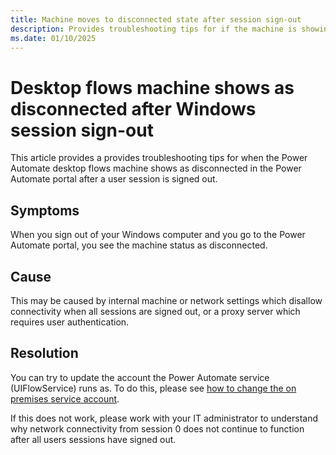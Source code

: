 ```yaml
---
title: Machine moves to disconnected state after session sign-out
description: Provides troubleshooting tips for if the machine is showing disconnected in the portal after a user session is signed out
ms.date: 01/10/2025
---
```

# Desktop flows machine shows as disconnected after Windows session sign-out

This article provides a provides troubleshooting tips for when the Power Automate desktop flows machine shows as disconnected in the Power Automate portal after a user session is signed out.

## Symptoms

When you sign out of your Windows computer and you go to the Power Automate portal, you see the machine status as disconnected.

## Cause

This may be caused by internal machine or network settings which disallow connectivity when all sessions are signed out, or a proxy server which requires user authentication.

## Resolution

You can try to update the account the Power Automate service (UIFlowService) runs as. To do this, please see [how to change the on premises service account](https://learn.microsoft.com/en-us/power-automate/desktop-flows/troubleshoot#change-the-on-premises-service-account).

If this does not work, please work with your IT administrator to understand why network connectivity from session 0 does not continue to function after all users sessions have signed out.
